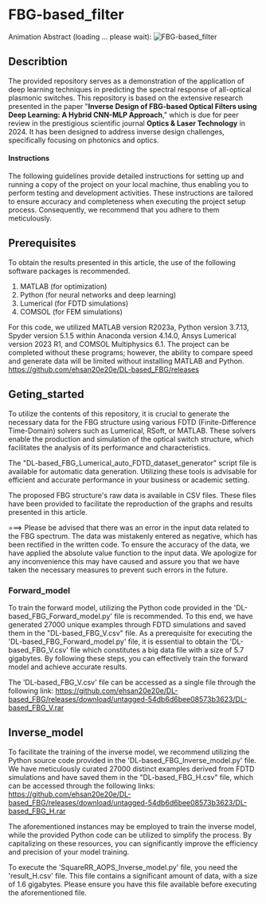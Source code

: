 # FBG-based_filter
Animation Abstract (loading ... please wait):
![FBG-based_filter](https://github.com/ehsan20e20e/FBG-based-filter/assets/106914575/628d7dde-8b0e-48a2-9580-72ca47c4a343)

## Describtion
The provided repository serves as a demonstration of the application of deep learning techniques in predicting the spectral response of all-optical plasmonic switches. This repository is based on the extensive research presented in the paper "**Inverse Design of FBG-based Optical Filters using Deep Learning: A Hybrid CNN-MLP Approach**," which is due for peer review in the prestigious scientific journal **Optics & Laser Technology** in 2024. It has been designed to address inverse design challenges, specifically focusing on photonics and optics.
#### Instructions
The following guidelines provide detailed instructions for setting up and running a copy of the project on your local machine, thus enabling you to perform testing and development activities. These instructions are tailored to ensure accuracy and completeness when executing the project setup process. Consequently, we recommend that you adhere to them meticulously.
## Prerequisites
To obtain the results presented in this article, the use of the following software packages is recommended.
1) MATLAB (for optimization)
2) Python (for neural networks and deep learning)
3) Lumerical (for FDTD simulations)
4) COMSOL (for FEM simulations)
   
For this code, we utilized MATLAB version R2023a, Python version 3.7.13, Spyder version 5.1.5 within Anaconda version 4.14.0, Ansys Lumerical version 2023 R1, and COMSOL Multiphysics 6.1. The project can be completed without these programs; however, the ability to compare speed and generate data will be limited without installing MATLAB and Python.
https://github.com/ehsan20e20e/DL-based_FBG/releases

## Geting_started
To utilize the contents of this repository, it is crucial to generate the necessary data for the FBG structure using various FDTD (Finite-Difference Time-Domain) solvers such as Lumerical, RSoft, or MATLAB. These solvers enable the production and simulation of the optical switch structure, which facilitates the analysis of its performance and characteristics.

The "DL-based_FBG_Lumerical_auto_FDTD_dataset_generator" script file is available for automatic data generation. Utilizing these tools is advisable for efficient and accurate performance in your business or academic setting.

The proposed FBG structure's raw data is available in CSV files. These files have been provided to facilitate the reproduction of the graphs and results presented in this article.

===> Please be advised that there was an error in the input data related to the FBG spectrum. The data was mistakenly entered as negative, which has been rectified in the written code. To ensure the accuracy of the data, we have applied the absolute value function to the input data. We apologize for any inconvenience this may have caused and assure you that we have taken the necessary measures to prevent such errors in the future.

### Forward_model
To train the forward model, utilizing the Python code provided in the 'DL-based_FBG_Forward_model.py' file is recommended. To this end, we have generated 27000 unique examples through FDTD simulations and saved them in the "DL-based_FBG_V.csv" file. As a prerequisite for executing the 'DL-based_FBG_Forward_model.py' file, it is essential to obtain the 'DL-based_FBG_V.csv' file which constitutes a big data file with a size of 5.7 gigabytes. By following these steps, you can effectively train the forward model and achieve accurate results.

The 'DL-based_FBG_V.csv' file can be accessed as a single file through the following link: 
https://github.com/ehsan20e20e/DL-based_FBG/releases/download/untagged-54db6d6bee08573b3623/DL-based_FBG_V.rar

## Inverse_model
To facilitate the training of the inverse model, we recommend utilizing the Python source code provided in the 'DL-based_FBG_Inverse_model.py' file. We have meticulously curated 27000 distinct examples derived from FDTD simulations and have saved them in the "DL-based_FBG_H.csv" file, which can be accessed through the following links:
https://github.com/ehsan20e20e/DL-based_FBG/releases/download/untagged-54db6d6bee08573b3623/DL-based_FBG_H.rar

The aforementioned instances may be employed to train the inverse model, while the provided Python code can be utilized to simplify the process. By capitalizing on these resources, you can significantly improve the efficiency and precision of your model training.

To execute the 'SquareRR_AOPS_Inverse_model.py' file, you need the 'result_H.csv' file. This file contains a significant amount of data, with a size of 1.6 gigabytes. Please ensure you have this file available before executing the aforementioned file.
